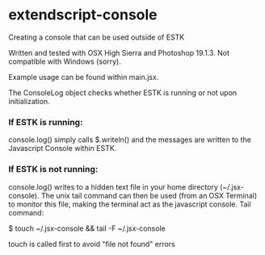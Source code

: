 # extendscript-console
Creating a console that can be used outside of ESTK

Written and tested with OSX High Sierra and Photoshop 19.1.3. Not compatible with Windows (sorry).

Example usage can be found within main.jsx.

The ConsoleLog object checks whether ESTK is running or not upon initialization.

### If ESTK is running:

  console.log() simply calls $.writeln() and the messages are written to the Javascript Console within ESTK.

### If ESTK is not running:

  console.log() writes to a hidden text file in your home directory (~/.jsx-console). The unix tail command can then be used (from an OSX Terminal) to monitor this file, making the terminal act as the javascript console. Tail command:

  $ touch ~/.jsx-console && tail -F ~/.jsx-console

  touch is called first to avoid "file not found" errors
